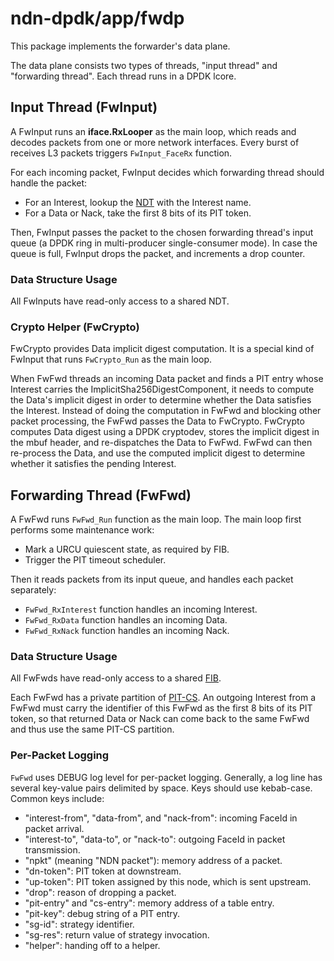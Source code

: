 # ndn-dpdk/app/fwdp

This package implements the forwarder's data plane.

The data plane consists two types of threads, "input thread" and "forwarding thread".
Each thread runs in a DPDK lcore.

## Input Thread (FwInput)

A FwInput runs an **iface.RxLooper** as the main loop, which reads and decodes packets from one or more network interfaces.
Every burst of receives L3 packets triggers `FwInput_FaceRx` function.

For each incoming packet, FwInput decides which forwarding thread should handle the packet:

* For an Interest, lookup the [NDT](../../container/ndt/) with the Interest name.
* For a Data or Nack, take the first 8 bits of its PIT token.

Then, FwInput passes the packet to the chosen forwarding thread's input queue (a DPDK ring in multi-producer single-consumer mode).
In case the queue is full, FwInput drops the packet, and increments a drop counter.

### Data Structure Usage

All FwInputs have read-only access to a shared NDT.

### Crypto Helper (FwCrypto)

FwCrypto provides Data implicit digest computation.
It is a special kind of FwInput that runs `FwCrypto_Run` as the main loop.

When FwFwd threads an incoming Data packet and finds a PIT entry whose Interest carries the ImplicitSha256DigestComponent, it needs to compute the Data's implicit digest in order to determine whether the Data satisfies the Interest.
Instead of doing the computation in FwFwd and blocking other packet processing, the FwFwd passes the Data to FwCrypto.
FwCrypto computes Data digest using a DPDK cryptodev, stores the implicit digest in the mbuf header, and re-dispatches the Data to FwFwd.
FwFwd can then re-process the Data, and use the computed implicit digest to determine whether it satisfies the pending Interest.

## Forwarding Thread (FwFwd)

A FwFwd runs `FwFwd_Run` function as the main loop.
The main loop first performs some maintenance work:

* Mark a URCU quiescent state, as required by FIB.
* Trigger the PIT timeout scheduler.

Then it reads packets from its input queue, and handles each packet separately:

* `FwFwd_RxInterest` function handles an incoming Interest.
* `FwFwd_RxData` function handles an incoming Data.
* `FwFwd_RxNack` function handles an incoming Nack.

### Data Structure Usage

All FwFwds have read-only access to a shared [FIB](../../container/fib/).

Each FwFwd has a private partition of [PIT-CS](../../container/pcct/).
An outgoing Interest from a FwFwd must carry the identifier of this FwFwd as the first 8 bits of its PIT token, so that returned Data or Nack can come back to the same FwFwd and thus use the same PIT-CS partition.

### Per-Packet Logging

`FwFwd` uses DEBUG log level for per-packet logging.
Generally, a log line has several key-value pairs delimited by space.
Keys should use kebab-case.
Common keys include:

* "interest-from", "data-from", and "nack-from": incoming FaceId in packet arrival.
* "interest-to", "data-to", or "nack-to": outgoing FaceId in packet transmission.
* "npkt" (meaning "NDN packet"): memory address of a packet.
* "dn-token": PIT token at downstream.
* "up-token": PIT token assigned by this node, which is sent upstream.
* "drop": reason of dropping a packet.
* "pit-entry" and "cs-entry": memory address of a table entry.
* "pit-key": debug string of a PIT entry.
* "sg-id": strategy identifier.
* "sg-res": return value of strategy invocation.
* "helper": handing off to a helper.
